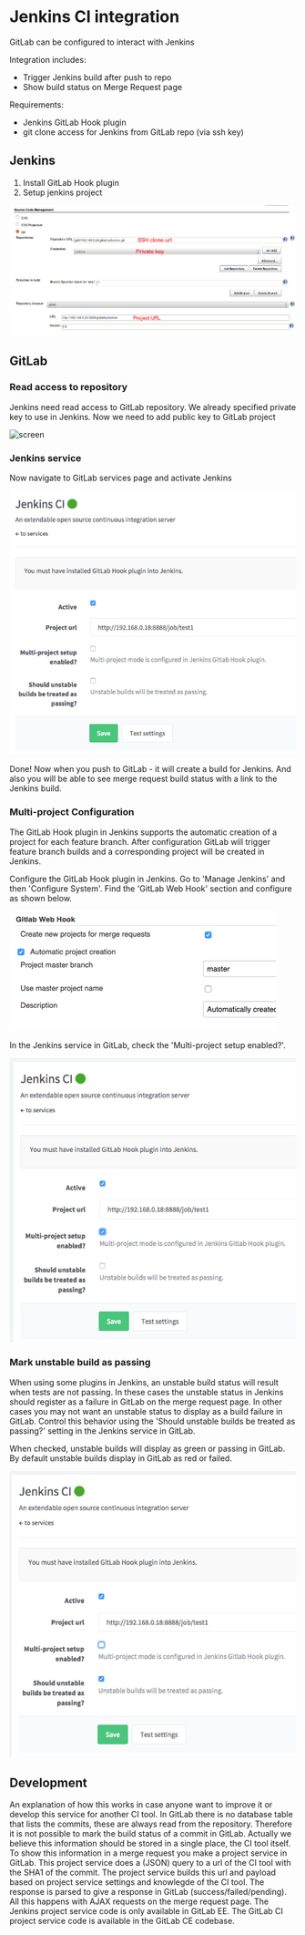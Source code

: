 # Jenkins CI integration

GitLab can be configured to interact with Jenkins

Integration includes: 

* Trigger Jenkins build after push to repo
* Show build status on Merge Request page

Requirements: 

* Jenkins GitLab Hook plugin
* git clone access for Jenkins from GitLab repo (via ssh key)

## Jenkins

1. Install GitLab Hook plugin
2. Setup jenkins project

![screen](jenkins_project.png)


## GitLab


### Read access to repository 

Jenkins need read access to GitLab repository. We already specified private key to use in Jenkins. Now we need to add public key to GitLab project

![screen](jenkins_gitlab_deploy.png)


### Jenkins service

Now navigate to GitLab services page and activate Jenkins

![screen](jenkins_gitlab_service.png)

Done! Now when you push to GitLab - it will create a build for Jenkins.
And also you will be able to see merge request build status with a link to the Jenkins build.

### Multi-project Configuration

The GitLab Hook plugin in Jenkins supports the automatic creation of a project
for each feature branch. After configuration GitLab will trigger feature branch
builds and a corresponding project will be created in Jenkins.

Configure the GitLab Hook plugin in Jenkins. Go to 'Manage Jenkins' and then
'Configure System'. Find the 'GitLab Web Hook' section and configure as shown below.

![Jenkins Multi-project Configuration](jenkins_multiproject_configuration.png)

In the Jenkins service in GitLab, check the 'Multi-project setup enabled?'.

![Jenkins Multi-project Enabled](jenkins_multiproject_enabled.png)

### Mark unstable build as passing

When using some plugins in Jenkins, an unstable build status will result when
tests are not passing. In these cases the unstable status in Jenkins should
register as a failure in GitLab on the merge request page. In other cases you
may not want an unstable status to display as a build failure in GitLab. Control
this behavior using the 'Should unstable builds be treated as passing?' setting
in the Jenkins service in GitLab.

When checked, unstable builds will display as green or passing in GitLab. By
default unstable builds display in GitLab as red or failed.

![Jenkins Unstable Passing](jenkins_unstable_passing.png)

## Development

An explanation of how this works in case anyone want to improve it or develop this service for another CI tool.
In GitLab there is no database table that lists the commits, these are always read from the repository.
Therefore it is not possible to mark the build status of a commit in GitLab.
Actually we believe this information should be stored in a single place, the CI tool itself.
To show this information in a merge request you make a project service in GitLab.
This project service does a (JSON) query to a url of the CI tool with the SHA1 of the commit.
The project service builds this url and payload based on project service settings and knowlegde of the CI tool.
The response is parsed to give a response in GitLab (success/failed/pending).
All this happens with AJAX requests on the merge request page.
The Jenkins project service code is only available in GitLab EE.
The GitLab CI project service code is available in the GitLab CE codebase.
